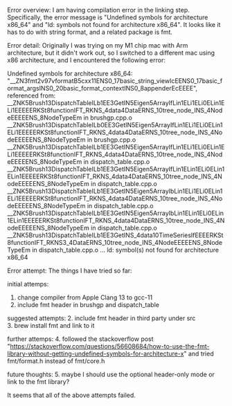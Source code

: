 Error overview: I am having compilation error in the linking step. Specifically, the error message is "Undefined symbols for architecture x86_64" and "ld: symbols not found for architecture x86_64". It looks like it has to do with string format, and a related package is fmt.  

Error detail: Originally I was trying on my M1 chip mac with Arm architecture, but it didn't work out, so I switched to a different mac using x86 architecture, and I encountered the following error:

Undefined symbols for architecture x86_64:
  "__ZN3fmt2v97vformatB5cxx11ENS0_17basic_string_viewIcEENS0_17basic_format_argsINS0_20basic_format_contextINS0_8appenderEcEEEE", referenced from:
      __ZNK5Brush13DispatchTableILb1EE3GetIN5Eigen5ArrayIfLin1ELi1ELi0ELin1ELi1EEEEERKSt8functionIFT_RKNS_4data4DataERNS_10tree_node_INS_4NodeEEEEENS_8NodeTypeEm in brushgp.cpp.o
      __ZNK5Brush13DispatchTableILb0EE3GetIN5Eigen5ArrayIfLin1ELi1ELi0ELin1ELi1EEEEERKSt8functionIFT_RKNS_4data4DataERNS_10tree_node_INS_4NodeEEEEENS_8NodeTypeEm in brushgp.cpp.o
      __ZNK5Brush13DispatchTableILb1EE3GetIN5Eigen5ArrayIfLin1ELi1ELi0ELin1ELi1EEEEERKSt8functionIFT_RKNS_4data4DataERNS_10tree_node_INS_4NodeEEEEENS_8NodeTypeEm in dispatch_table.cpp.o
      __ZNK5Brush13DispatchTableILb1EE3GetIN5Eigen5ArrayIfLin1ELin1ELi0ELin1ELin1EEEEERKSt8functionIFT_RKNS_4data4DataERNS_10tree_node_INS_4NodeEEEEENS_8NodeTypeEm in dispatch_table.cpp.o
      __ZNK5Brush13DispatchTableILb1EE3GetIN5Eigen5ArrayIbLin1ELi1ELi0ELin1ELi1EEEEERKSt8functionIFT_RKNS_4data4DataERNS_10tree_node_INS_4NodeEEEEENS_8NodeTypeEm in dispatch_table.cpp.o
      __ZNK5Brush13DispatchTableILb1EE3GetIN5Eigen5ArrayIbLin1ELin1ELi0ELin1ELin1EEEEERKSt8functionIFT_RKNS_4data4DataERNS_10tree_node_INS_4NodeEEEEENS_8NodeTypeEm in dispatch_table.cpp.o
      __ZNK5Brush13DispatchTableILb1EE3GetINS_4data10TimeSeriesIfEEEERKSt8functionIFT_RKNS3_4DataERNS_10tree_node_INS_4NodeEEEEENS_8NodeTypeEm in dispatch_table.cpp.o
      ...
ld: symbol(s) not found for architecture x86_64 

Error attempt: The things I have tried so far:

initial attemps:
1. change compiler from Apple Clang 13 to gcc-11
2. include fmt header in brushgp and dispatch_table
 
suggested attempts:
2. include fmt header in third party under src  
3. brew install fmt and link to it

further attemps:
4. followed the stackoverflow post "https://stackoverflow.com/questions/56608684/how-to-use-the-fmt-library-without-getting-undefined-symbols-for-architecture-x" and tried fmt/format.h instead of fmt/core.h

future thoughts:
5. maybe I should use the optional header-only mode or link to the fmt library?

It seems that all of the above attempts failed.

